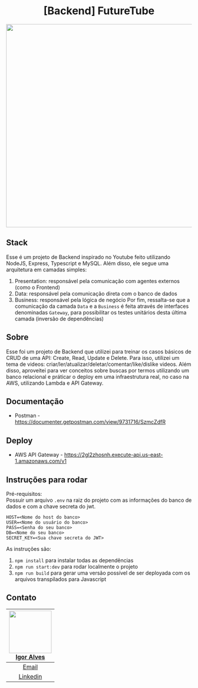 <h1 align="center">
  [Backend] FutureTube
</h1>

<p align="center">
    <img src="https://raw.githubusercontent.com/igoralvesantos/backend-futuretube/master/FutureTube.gif" width="550">
</p>

## Stack
Esse é um projeto de Backend inspirado no Youtube feito utilizando NodeJS, Express, Typescript e MySQL. Além disso, ele segue uma arquitetura em camadas simples:
1. Presentation: responsável pela comunicação com agentes externos (como o Frontend)
1. Data: responsável pela comunicação direta com o banco de dados
1. Business: responsável pela lógica de negócio
Por fim, ressalta-se que a comunicação da camada `Data` e a `Business` é feita através de interfaces denominadas `Gateway`, para possibilitar os testes unitários desta última camada (inversão de dependências)
## Sobre
Esse foi um projeto de Backend que utilizei para treinar os casos básicos de CRUD de uma API: Create, Read, Update e Delete. Para isso, utilizei um tema de videos: criar/ler/atualizar/deletar/comentar/like/dislike videos. Além disso, aproveitei para ver conceitos sobre buscas por termos utilizando um banco relacional e práticar o deploy em uma infraestrutura real, no caso na AWS, utilizando Lambda e API Gateway.
## Documentação
- Postman - https://documenter.getpostman.com/view/9731716/SzmcZdfR 
## Deploy
- AWS API Gateway - https://2gl2zhosnh.execute-api.us-east-1.amazonaws.com/v1
## Instruções para rodar
Pré-requisitos:  
Possuir um arquivo `.env` na raiz do projeto com as informações do banco de dados e com a chave secreta do jwt.    
```
HOST=<Nome do host do banco>
USER=<Nome do usuário do banco>
PASS=<Senha do seu banco>
DB=<Nome do seu banco>
SECRET_KEY=<Sua chave secreta do JWT>
```

As instruções são:
1. `npm install` para instalar todas as dependências
1. `npm run start:dev` para rodar localmente o projeto
1. `npm run build` para gerar uma versão possível de ser deployada com os arquivos transpilados para Javascript
## Contato  
[<img src="https://avatars2.githubusercontent.com/u/55074758?s=460&u=dceeb9d0aad05e49216632d0e956fff23ac8d70f&v=4" width=115 > <br>  Igor Alves ](https://github.com/igoralvesantos) |
| :---: |  
| [Email](mailto:igoralvesantos@gmail.com)  |
| [Linkedin](https://www.linkedin.com/in/igor-alves-santos/)   | 
